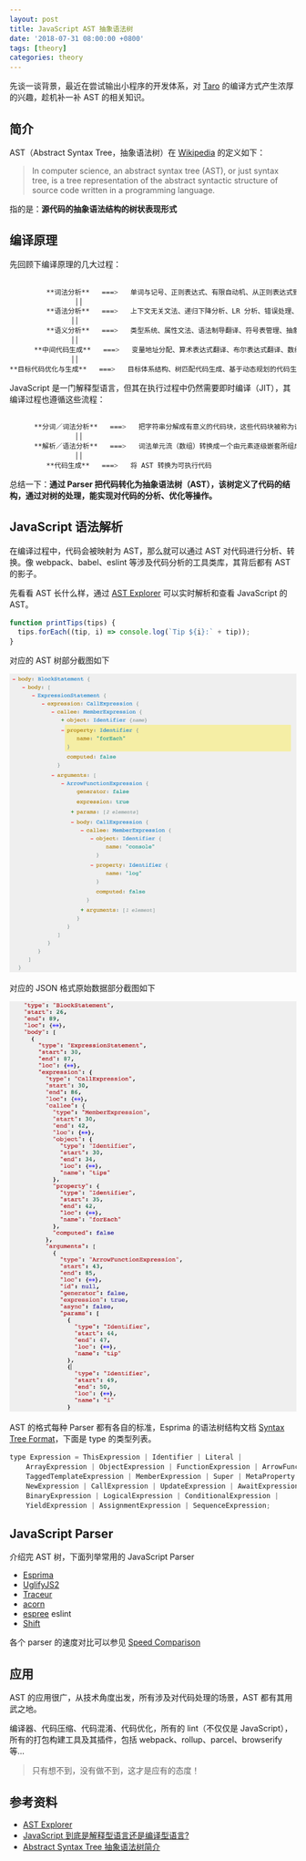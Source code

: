 ```yaml
---
layout: post
title: JavaScript AST 抽象语法树
date: '2018-07-31 08:00:00 +0800'
tags: [theory]
categories: theory
---
```


先谈一谈背景，最近在尝试输出小程序的开发体系，对 [Taro](https://taro.aotu.io/) 的编译方式产生浓厚的兴趣，趁机补一补 AST 的相关知识。

## 简介

AST（Abstract Syntax Tree，抽象语法树）在 [Wikipedia](https://en.wikipedia.org/wiki/Abstract_syntax_tree) 的定义如下：

> In computer science, an abstract syntax tree (AST), or just syntax tree, is a tree representation of the abstract syntactic structure of source code written in a programming language.

指的是：**源代码的抽象语法结构的树状表现形式**

## 编译原理

先回顾下编译原理的几大过程：

```bash

         **词法分析**   ===>   单词与记号、正则表达式、有限自动机、从正则表达式到有限自动机的转换、词法分析器的实现
                ││
         **语法分析**   ===>   上下文无关文法、递归下降分析、LR 分析、错误处理、语法分析器自动生成
               ││
         **语义分析**   ===>   类型系统、属性文法、语法制导翻译、符号表管理、抽象语法树、线性中间表示、图中间表示
               ││
      **中间代码生成**   ===>   变量地址分配、算术表达式翻译、布尔表达式翻译、数组、结构体和字符串的翻译、控制流的翻译、函数调用的翻译
               ││
**目标代码优化与生成**   ===>   目标体系结构、树匹配代码生成、基于动态规划的代码生成、寄存器分配、指令调度、控制流分析、数据流分析、死代码删除、常量传播、拷贝传播、静态单赋值形式

```

JavaScript 是一门解释型语言，但其在执行过程中仍然需要即时编译（JIT），其编译过程也遵循这些流程：

```bash

      **分词／词法分析**   ===>   把字符串分解成有意义的代码块，这些代码块被称为词法单元
                ││
      **解析／语法分析**   ===>   词法单元流（数组）转换成一个由元素逐级嵌套所组成的代表了程序语法结构的树，即 AST
                ││
         **代码生成**   ===>   将 AST 转换为可执行代码

```

总结一下：**通过 Parser 把代码转化为抽象语法树（AST），该树定义了代码的结构，通过对树的处理，能实现对代码的分析、优化等操作。**

## JavaScript 语法解析

在编译过程中，代码会被映射为 AST，那么就可以通过 AST 对代码进行分析、转换。像 webpack、babel、eslint 等涉及代码分析的工具类库，其背后都有 AST 的影子。

先看看 AST 长什么样，通过 [AST Explorer](https://astexplorer.net/) 可以实时解析和查看 JavaScript 的 AST。

```javascript
function printTips(tips) {
  tips.forEach((tip, i) => console.log(`Tip ${i}:` + tip));
}
```

对应的 AST 树部分截图如下

![ast](../resources/ast.png)

对应的 JSON 格式原始数据部分截图如下

![ast_json](../resources/ast_json.png)

AST 的格式每种 Parser 都有各自的标准，Esprima 的语法树结构文档 [Syntax Tree Format](https://esprima.readthedocs.io/en/4.0/syntax-tree-format.html)，下面是 type 的类型列表。

```javascript
type Expression = ThisExpression | Identifier | Literal |
    ArrayExpression | ObjectExpression | FunctionExpression | ArrowFunctionExpression | ClassExpression |
    TaggedTemplateExpression | MemberExpression | Super | MetaProperty |
    NewExpression | CallExpression | UpdateExpression | AwaitExpression | UnaryExpression |
    BinaryExpression | LogicalExpression | ConditionalExpression |
    YieldExpression | AssignmentExpression | SequenceExpression;
```

## JavaScript Parser

介绍完 AST 树，下面列举常用的 JavaScript Parser

- [Esprima](http://esprima.org/)
- [UglifyJS2](https://github.com/mishoo/UglifyJS2)
- [Traceur](https://github.com/google/traceur-compiler)
- [acorn](https://github.com/acornjs/acorn)
- [espree](https://github.com/eslint/espree) eslint
- [Shift](https://github.com/shapesecurity/shift-parser-js)

各个 parser 的速度对比可以参见 [Speed Comparison](http://esprima.org/test/compare.html)

## 应用

AST 的应用很广，从技术角度出发，所有涉及对代码处理的场景，AST 都有其用武之地。

编译器、代码压缩、代码混淆、代码优化，所有的 lint（不仅仅是 JavaScript），所有的打包构建工具及其插件，包括 webpack、rollup、parcel、browserify 等...

> 只有想不到，没有做不到，这才是应有的态度！

## 参考资料

- [AST Explorer](https://astexplorer.net/)
- [JavaScript 到底是解释型语言还是编译型语言?](https://segmentfault.com/a/1190000013126460)
- [Abstract Syntax Tree 抽象语法树简介](https://while4.com/2017/05/19/AST/)
